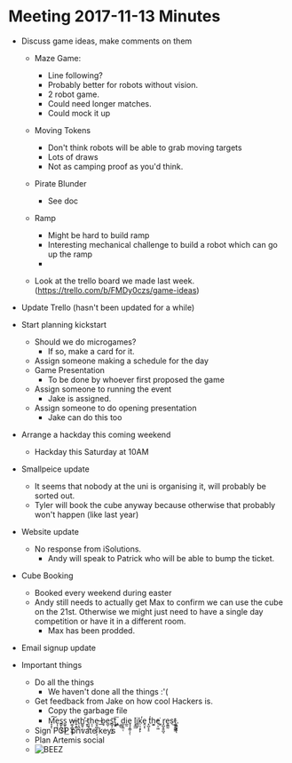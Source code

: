 # Meeting 2017-11-13 Minutes

- Discuss game ideas, make comments on them
    - Maze Game:
        - Line following?
        - Probably better for robots without vision.
        - 2 robot game.
        - Could need longer matches.
        - Could mock it up
    - Moving Tokens
        - Don't think robots will be able to grab moving targets
        - Lots of draws
        - Not as camping proof as you'd think.
    - Pirate Blunder
        - See doc
    - Ramp
        - Might be hard to build ramp
        - Interesting mechanical challenge to build a robot which can go up the ramp
        - 
     
    - Look at the trello board we made last week. (https://trello.com/b/FMDy0czs/game-ideas)
- Update Trello (hasn't been updated for a while)
- Start planning kickstart
    - Should we do microgames?
        - If so, make a card for it. 
    - Assign someone making a schedule for the day
    - Game Presentation
        - To be done by whoever first proposed the game
    - Assign someone to running the event
        - Jake is assigned.
    - Assign someone to do opening presentation
        - Jake can do this too
    
- Arrange a hackday this coming weekend
    - Hackday this Saturday at 10AM
- Smallpeice update
    - It seems that nobody at the uni is organising it, will probably be sorted out. 
    - Tyler will book the cube anyway because otherwise that probably won't happen (like last year)
- Website update
    - No response from iSolutions.
        - Andy will speak to Patrick who will be able to bump the ticket.
- Cube Booking
    - Booked every weekend during easter
    - Andy still needs to actually get Max to confirm we can use the cube on the 21st. Otherwise we might just need to have a single day competition or have it in a different room.
        - Max has been prodded.
- Email signup update
- Important things
    - Do all the things
        - We haven't done all the things :'(
    - Get feedback from Jake on how cool Hackers is.
        - Copy the garbage file
        - M̞̝͠ͅe͎̦̞s̳̙̰̮̘̦s͚̙̮͓̯̙͟ w̶͚͕̻͍͚̩i͍͙̻t̹̝̦ͅh͇̱̠͔̕ ̵̞̹t̰̰̘͈h̩̩e̤̥̻͓̝̙͔ ̶b͓͟e̺̦s̻̘̹͎̖͍͞t͚̭͞,͍͖ ̦̳͟d̰̩̗̤̜i̲̰e̘̘̞͇̦̗̜ ̀l͎̼̼i̻̺̗k̹͔͙̙̙̕ḙ͔ͅ ̟̪̝̝̠͘t́h͍͕̕e̹͕͖͘ ̣̦͚r̡̺̞͍̪̘e͈̳̰s͜t̵͚̰̱̳͇.̣͖̫̘̤ͅ
    - Sign PGP private keys
    - Plan Artemis social
    - ![BEEZ](https://terraria.gamepedia.com/media/terraria.gamepedia.com/3/3f/Bee_Gun_Animation.gif?version=7470eb2bf3423e747d67f3acb11c6d08)
